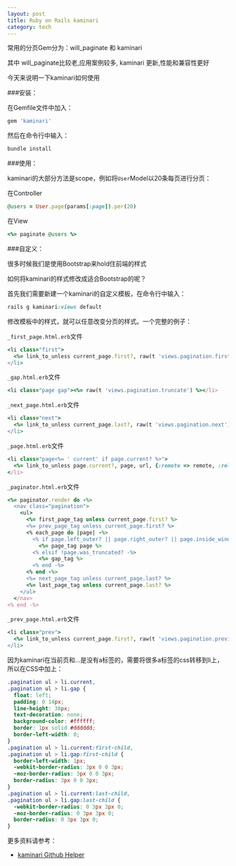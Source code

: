 ```yaml
---
layout: post
title: Ruby on Rails kaminari
category: tech
---
```

常用的分页Gem分为：will_paginate 和 kaminari

其中 will_paginate比较老,应用案例较多, kaminari 更新,性能和兼容性更好

今天来说明一下kaminari如何使用

###安装：

在Gemfile文件中加入：

```ruby
gem 'kaminari'
```

然后在命令行中输入：

```ruby
bundle install
```

###使用：

kaminari的大部分方法是scope，例如将`User`Model以20条每页进行分页：

在Controller

```ruby
@users = User.page(params[:page]).per(20)
```

在View

```ruby
<%= paginate @users %>
```

###自定义：

很多时候我们是使用Bootstrap来hold住前端的样式

如何将kaminari的样式修改成适合Bootstrap的呢？

首先我们需要新建一个kaminari的自定义模板，在命令行中输入：

```ruby
rails g kaminari:views default
```

修改模板中的样式，就可以任意改变分页的样式。一个完整的例子：

`_first_page.html.erb`文件

```ruby
<li class="first">
  <%= link_to_unless current_page.first?, raw(t 'views.pagination.first'), url, :remote => remote %>
</li>
```

`_gap.html.erb`文件

```ruby
<li class="page gap"><%= raw(t 'views.pagination.truncate') %></li>
```

`_next_page.html.erb`文件

```ruby
<li class="next">
  <%= link_to_unless current_page.last?, raw(t 'views.pagination.next'), url, :rel => 'next', :remote => remote %>
</li>
```

`_page.html.erb`文件

```ruby
<li class="page<%= ' current' if page.current? %>">
  <%= link_to_unless page.current?, page, url, {:remote => remote, :rel => page.next? ? 'next' : page.prev? ? 'prev' : nil} %>
</li>
```

`_paginator.html.erb`文件

```ruby
<%= paginator.render do -%>
  <nav class="pagination">
    <ul>
      <%= first_page_tag unless current_page.first? %>
      <%= prev_page_tag unless current_page.first? %>
      <% each_page do |page| -%>
        <% if page.left_outer? || page.right_outer? || page.inside_window? -%>
          <%= page_tag page %>
        <% elsif !page.was_truncated? -%>
          <%= gap_tag %>
        <% end -%>
      <% end -%>
      <%= next_page_tag unless current_page.last? %>
      <%= last_page_tag unless current_page.last? %>
    </ul>
  </nav>
<% end -%>
```

`_prev_page.html.erb`文件

```ruby
<li class="prev">
  <%= link_to_unless current_page.first?, raw(t 'views.pagination.previous'), url, :rel => 'prev', :remote => remote %>
</li>
```
因为kaminari在当前页和...是没有a标签的，需要将很多a标签的css转移到li上，所以在CSS中加上：

```css
.pagination ul > li.current,
.pagination ul > li.gap {
  float: left;
  padding: 0 14px;
  line-height: 38px;
  text-decoration: none;
  background-color: #ffffff;
  border: 1px solid #dddddd;
  border-left-width: 0;
}
.pagination ul > li.current:first-child,
.pagination ul > li.gap:first-child {
  border-left-width: 1px;
  -webkit-border-radius: 3px 0 0 3px;
  -moz-border-radius: 3px 0 0 3px;
  border-radius: 3px 0 0 3px;
}
.pagination ul > li.current:last-child,
.pagination ul > li.gap:last-child {
  -webkit-border-radius: 0 3px 3px 0;
  -moz-border-radius: 0 3px 3px 0;
  border-radius: 0 3px 3px 0;
}
```

更多资料请参考：

*  [kaminari Github Helper](https://github.com/amatsuda/kaminari)
